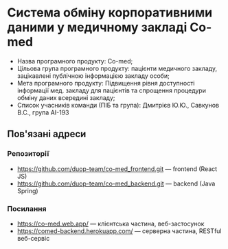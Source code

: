 # Система обміну корпоративними даними у медичному закладі Co-med

* Назва програмного продукту: Co-med;
* Цільова група програмного продукту: пацієнти медичного закладу, зацікавлені публічною інформацією закладу особи;
* Мета програмного продукту: Підвищення рівня доступності інформації мед. закладу для пацієнтів та спрощення процедури обміну даних всередині закладу;
* Список учасників команди (ПІБ та група): Дмитрієв Ю.Ю., Савкунов В.С., група АІ-193

## Пов'язані адреси

### Репозиторії
* https://github.com/duop-team/co-med_frontend.git — frontend (React JS)
* https://github.com/duop-team/co-med_backend.git — backend (Java Spring)

### Посилання
* https://co-med.web.app/ — клієнтська частина, веб-застосунок
* https://comed-backend.herokuapp.com/ — серверна частина, RESTful веб-сервіс
